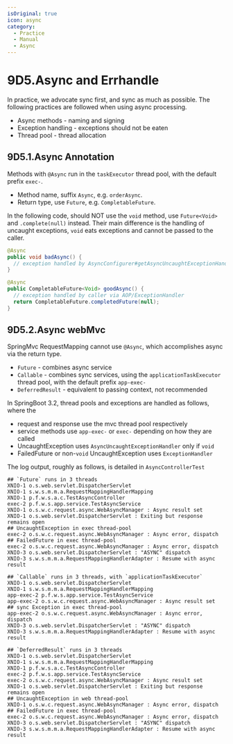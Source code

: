 ```yaml
---
isOriginal: true
icon: async
category:
  - Practice
  - Manual
  - Async
---
```


# 9D5.Async and Errhandle

In practice, we advocate  sync first, and sync as much  as possible.
The following practices are followed when using async processing.

* Async methods - naming and signing
* Exception handling - exceptions should not be eaten
* Thread pool - thread allocation

## 9D5.1.Async Annotation

Methods with `@Async` run in the `taskExecutor` thread pool,
with the default prefix `exec-`.

* Method name, suffix `Async`, e.g. `orderAsync`.
* Return type, use `Future`, e.g. `CompletableFuture`.

In the following code, should NOT use the `void` method,
use `Future<Void>` and `.complete(null)` instead.
Their main difference is the handling of uncaught exceptions,
`void` eats exceptions and cannot be passed to the caller.


```java
@Async
public void badAsync() {
  // exception handled by AsyncConfigurer#getAsyncUncaughtExceptionHandler
}

@Async
public CompletableFuture<Void> goodAsync() {
  // exception handled by caller via AOP/ExceptionHandler
  return CompletableFuture.completedFuture(null);
}
```

## 9D5.2.Async webMvc

SpringMvc RequestMapping cannot use `@Async`, which accomplishes async via the return type.

* `Future` - combines async service
* `Callable` - combines sync services, using the `applicationTaskExecutor`
  thread pool, with the default prefix `app-exec-`
* `DeferredResult` - equivalent to passing context, not recommended

In SpringBoot 3.2, thread pools and exceptions are handled as follows, where the

* request and response use the mvc thread pool respectively
* service methods use `app-exec-` or `exec-` depending on how they are called
* UncaughtException uses `AsyncUncaughtExceptionHandler` only if `void`
* FailedFuture or non-`void` UncaughtException uses `ExceptionHandler`

The log output, roughly as follows, is detailed in `AsyncControllerTest`

```text
## `Future` runs in 3 threads
XNIO-1 o.s.web.servlet.DispatcherServlet
XNIO-1 s.w.s.m.m.a.RequestMappingHandlerMapping
XNIO-1 p.f.w.s.a.c.TestAsyncController
exec-2 p.f.w.s.app.service.TestAsyncService
XNIO-1 o.s.w.c.request.async.WebAsyncManager : Async result set
XNIO-1 o.s.web.servlet.DispatcherServlet : Exiting but response remains open
## UncaughtException in exec thread-pool
exec-2 o.s.w.c.request.async.WebAsyncManager : Async error, dispatch
## FailedFuture in exec thread-pool
exec-2 o.s.w.c.request.async.WebAsyncManager : Async error, dispatch
XNIO-3 o.s.web.servlet.DispatcherServlet : "ASYNC" dispatch
XNIO-3 s.w.s.m.m.a.RequestMappingHandlerAdapter : Resume with async result

## `Callable` runs in 3 threads, with `applicationTaskExecutor`
XNIO-1 o.s.web.servlet.DispatcherServlet
XNIO-1 s.w.s.m.m.a.RequestMappingHandlerMapping
app-exec-2 p.f.w.s.app.service.TestAsyncService
app-exec-2 o.s.w.c.request.async.WebAsyncManager : Async result set
## sync Exception in exec thread-pool
app-exec-2 o.s.w.c.request.async.WebAsyncManager : Async error, dispatch
XNIO-3 o.s.web.servlet.DispatcherServlet : "ASYNC" dispatch
XNIO-3 s.w.s.m.m.a.RequestMappingHandlerAdapter : Resume with async result

## `DeferredResult` runs in 3 threads
XNIO-1 o.s.web.servlet.DispatcherServlet
XNIO-1 s.w.s.m.m.a.RequestMappingHandlerMapping
XNIO-1 p.f.w.s.a.c.TestAsyncController
exec-2 p.f.w.s.app.service.TestAsyncService
exec-2 o.s.w.c.request.async.WebAsyncManager : Async result set
XNIO-1 o.s.web.servlet.DispatcherServlet : Exiting but response remains open
## UncaughtException in web thread-pool
XNIO-1 o.s.w.c.request.async.WebAsyncManager : Async error, dispatch
## FailedFuture in exec thread-pool
exec-2 o.s.w.c.request.async.WebAsyncManager : Async error, dispatch
XNIO-3 o.s.web.servlet.DispatcherServlet : "ASYNC" dispatch
XNIO-3 s.w.s.m.m.a.RequestMappingHandlerAdapter : Resume with async result
```
